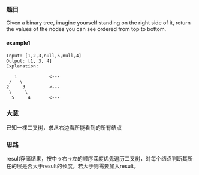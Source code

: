 ### 题目
Given a binary tree, imagine yourself standing on the right side of it, return the values of the nodes you can see ordered from top to bottom.

#### example1
```
Input: [1,2,3,null,5,null,4]
Output: [1, 3, 4]
Explanation:

   1            <---
 /   \
2     3         <---
 \     \
  5     4       <---
```

### 大意
已知一棵二叉树，求从右边看所能看到的所有结点

### 思路
result存储结果，按中->右->左的顺序深度优先遍历二叉树，对每个结点判断其所在的层是否大于result的长度，若大于则需要加入result。
